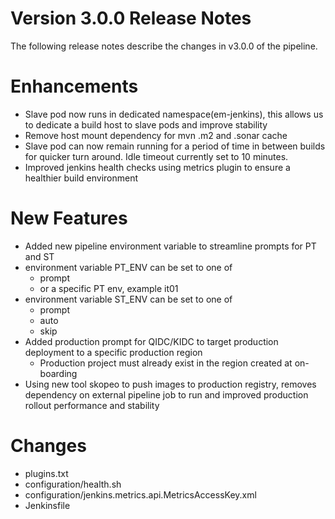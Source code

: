 # Version 3.0.0 Release Notes

The following release notes describe the changes in v3.0.0 of the pipeline.

# Enhancements
+ Slave pod now runs in dedicated namespace(em-jenkins), this allows us to dedicate a build host to slave pods and improve stability
+ Remove host mount dependency for mvn .m2 and .sonar cache
+ Slave pod can now remain running for a period of time in between builds for quicker turn around.  Idle timeout currently set to 10 minutes.
+ Improved jenkins health checks using metrics plugin to ensure a healthier build environment

# New Features
+ Added new pipeline environment variable to streamline prompts for PT and ST 
 + environment variable PT_ENV can be set to one of
   + prompt
   + or a specific PT env, example it01
 + environment variable ST_ENV can be set to one of
   + prompt
   + auto
   + skip
+ Added production prompt for QIDC/KIDC to target production deployment to a specific production region
  + Production project must already exist in the region created at on-boarding
+ Using new tool skopeo to push images to production registry, removes dependency on external pipeline job to run and improved production
  rollout performance and stability
  
# Changes
+ plugins.txt
+ configuration/health.sh 
+ configuration/jenkins.metrics.api.MetricsAccessKey.xml
+ Jenkinsfile